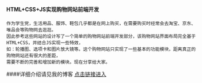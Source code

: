 #### HTML+CSS+JS实现购物网站前端开发
    作为学生党，生活用品、服饰、鞋包几乎都是在网上购买，在需要购买时经常会去淘宝、京东、唯品会等购物网去逛逛。
    因此参考这些网站的设计写了一个简单的购物网站前端开发部分，该购物网站界面布局完全基于HTML+CSS，并结合JS实现一些特效，
    如：轮播图、选项卡和图片放大镜等。这个购物网站只实现了一些基本的功能模块，距离真正的购物网站还有很大的差距，
    需要不断的完善和增加新的模块。现在分享给大家。
####详细介绍请见我的博客
    [点击链接进入](http://y.dobit.top/Detail/160.html)
